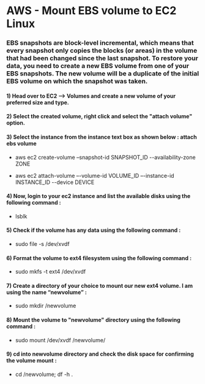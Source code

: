 # AWS - Mount EBS volume to EC2 Linux

### EBS snapshots are block-level incremental, which means that every snapshot only copies the blocks (or areas) in the volume that had been changed since the last snapshot. To restore your data, you need to create a new EBS volume from one of your EBS snapshots. The new volume will be a duplicate of the initial EBS volume on which the snapshot was taken.

#### 1) Head over to EC2 –> Volumes and create a new volume of your preferred size and type.

#### 2) Select the created volume, right click and select the "attach volume" option.

#### 3) Select the instance from the instance text box as shown below : attach ebs volume

 - aws ec2 create-volume –snapshot-id SNAPSHOT_ID --availability-zone ZONE

 - aws ec2 attach-volume –-volume-id VOLUME_ID –-instance-id INSTANCE_ID --device DEVICE

#### 4) Now, login to your ec2 instance and list the available disks using the following command :

 - lsblk

#### 5) Check if the volume has any data using the following command :

 - sudo file -s /dev/xvdf

#### 6) Format the volume to ext4 filesystem using the following command :

 - sudo mkfs -t ext4 /dev/xvdf

#### 7) Create a directory of your choice to mount our new ext4 volume. I am using the name “newvolume” :

 - sudo mkdir /newvolume

#### 8) Mount the volume to "newvolume" directory using the following command :

 - sudo mount /dev/xvdf /newvolume/

#### 9) cd into newvolume directory and check the disk space for confirming the volume mount :

 - cd /newvolume; df -h .
